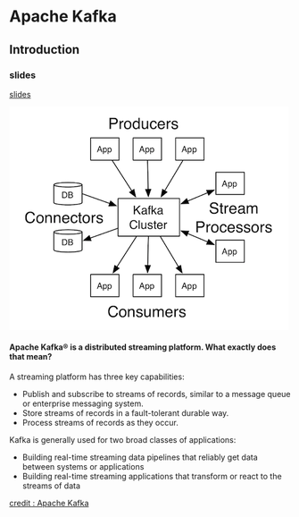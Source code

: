# Apache Kafka

## Introduction

### slides

[slides](https://github.com/marilynwaldman/course/blob/master/Kafka/00-Introduction.pdf)

![](../.gitbook/assets/screen-shot-2019-01-01-at-3.37.00-pm.png)

#### Apache Kafka® is a distributed streaming platform. What exactly does that mean?

A streaming platform has three key capabilities:

* Publish and subscribe to streams of records, similar to a message queue or enterprise messaging system.
* Store streams of records in a fault-tolerant durable way.
* Process streams of records as they occur.

Kafka is generally used for two broad classes of applications:

* Building real-time streaming data pipelines that reliably get data between systems or applications
* Building real-time streaming applications that transform or react to the streams of data

[credit : Apache Kafka](https://kafka.apache.org/intro)

